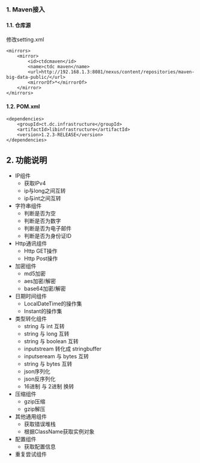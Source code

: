 ### 1. Maven接入
#### 1.1. 仓库源
修改setting.xml
```
<mirrors>
    <mirror>
        <id>ctdcmaven</id>
        <name>ctdc maven</name>
        <url>http://192.168.1.3:8081/nexus/content/repositories/maven-big-data-public/</url>
        <mirrorOf>*</mirrorOf>
    </mirror>
</mirrors>
```

#### 1.2. POM.xml
```
<dependencies>
    <groupId>ct.dc.infrastructure</groupId>
    <artifactId>libinfrastructure</artifactId>
    <version>1.2.3-RELEASE</version>
</dependencies>
```


## 2. 功能说明
+ IP组件
    + 获取IPv4
    + ip与long之间互转
    + ip与int之间互转
+ 字符串组件
    + 判断是否为空
    + 判断是否为数字
    + 判断是否为电子邮件
    + 判断是否为身份证ID
+ Http通讯组件
    + Http GET操作
    + Http Post操作
+ 加密组件
    + md5加密
    + aes加密/解密
    + base64加密/解密
+ 日期时间组件
    + LocalDateTime的操作集
    + Instant的操作集
+ 类型转化组件
    + string 与 int 互转
    + string 与 long 互转
    + string 与 boolean 互转
    + inputstream 转化成 stringbuffer
    + inputseream 与 bytes 互转
    + string 与 bytes 互转
    + json序列化
    + json反序列化
    + 16进制 与 2进制 换转
+ 压缩组件
    + gzip压缩
    + gzip解压
+ 其他通用组件
    + 获取错误堆栈
    + 根据ClassName获取实例对象
+ 配置组件
    + 获取配置信息
+ 重复尝试组件
